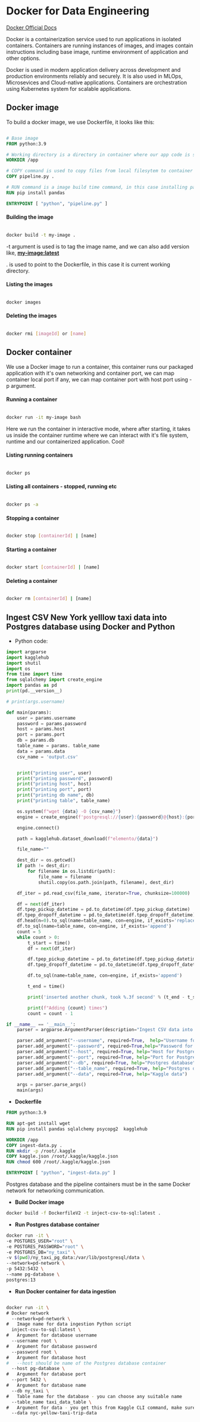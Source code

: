 # Docker for Data Engineering

[Docker Official Docs](https://docs.docker.com/)

Docker is a containerization service used to run applications in isolated containers. Containers are running instances of images, and images contain instructions including base image, runtime environment of application and other options.

Docker is used in modern application delivery across development and production environments reliably and securely. It is also used in MLOps, Microsevices and Cloud-native applications. Containers are orchestration using Kubernetes system for scalable applications.

## Docker image

To build a docker image, we use Dockerfile, it looks like this:

```Dockerfile

# Base image
FROM python:3.9

# Working directory is a directory in container where our app code is stored
WORKDIR /app

# COPY command is used to copy files from local filesytem to container's filesystem
COPY pipeline.py .

# RUN command is a image build time command, in this case installing pandas library while building a new image
RUN pip install pandas

ENTRYPOINT [ "python", "pipeline.py" ]

```

<!-- building the images -->

#### Building the image

```bash

docker build -t my-image .
```

-t argument is used is to tag the image name, and we can also add version like, **<u>my-image:latest</u>**

. is used to point to the Dockerfile, in this case it is current working directory.

<!-- listing the images -->

#### Listing the images

```bash

docker images
```

<!-- deleteing the images -->

#### Deleting the images

```bash

docker rmi [imageId] or [name]
```

## Docker container

We use a Docker image to run a container, this container runs our packaged application with it's own networking and container port, we can map container local port if any, we can map container port with host port using -p argument.

#### Running a container

```bash

docker run -it my-image bash
```

Here we run the container in interactive mode, where after starting, it takes us inside the container runtime where we can interact with it's file system, runtime and our containerized application. Cool!

#### Listing running containers

```bash

docker ps
```

#### Listing all containers - stopped, running etc

```bash

docker ps -a
```

#### Stopping a container

```bash

docker stop [containerId] | [name]
```

#### Starting a container

```bash

docker start [containerId] | [name]
```

#### Deleting a container

```bash

docker rm [containerId] | [name]
```

## Ingest CSV New York yelllow taxi data into Postgres database using Docker and Python

- Python code:

```python
import argparse
import kagglehub
import shutil
import os
from time import time
from sqlalchemy import create_engine
import pandas as pd
print(pd.__version__)

# print(args.username)

def main(params):
    user = params.username
    password = params.password
    host = params.host
    port = params.port
    db = params.db
    table_name = params. table_name
    data = params.data
    csv_name = 'output.csv'


    print("printing user", user)
    print("printing password", password)
    print("printing host", host)
    print("printing port", port)
    print("printing db name", db)
    print("printing table", table_name)

    os.system(f"wget {data} -O {csv_name}")
    engine = create_engine(f'postgresql://{user}:{password}@{host}:{port}/{db}')

    engine.connect()

    path = kagglehub.dataset_download(f"elemento/{data}")

    file_name=""

    dest_dir = os.getcwd()
    if path != dest_dir:
        for filename in os.listdir(path):
            file_name = filename
            shutil.copy(os.path.join(path, filename), dest_dir)

    df_iter = pd.read_csv(file_name, iterator=True, chunksize=100000)

    df = next(df_iter)
    df.tpep_pickup_datetime = pd.to_datetime(df.tpep_pickup_datetime)
    df.tpep_dropoff_datetime = pd.to_datetime(df.tpep_dropoff_datetime)
    df.head(n=0).to_sql(name=table_name, con=engine, if_exists='replace')
    df.to_sql(name=table_name, con=engine, if_exists='append')
    count = 5
    while count > 0:
        t_start = time()
        df = next(df_iter)

        df.tpep_pickup_datetime = pd.to_datetime(df.tpep_pickup_datetime)
        df.tpep_dropoff_datetime = pd.to_datetime(df.tpep_dropoff_datetime)

        df.to_sql(name=table_name, con=engine, if_exists='append')

        t_end = time()

        print('inserted another chunk, took %.3f second' % (t_end - t_start))

        print(f"Adding {count} times")
        count = count - 1

if __name__ == '__main__':
    parser = argparse.ArgumentParser(description="Ingest CSV data into postgres")

    parser.add_argument("--username", required=True,  help="Username for Postgres database")
    parser.add_argument("--password", required=True,help="Password for Postgres database")
    parser.add_argument("--host", required=True, help="Host for Postgres database")
    parser.add_argument("--port", required=True, help="Port for Postgres database")
    parser.add_argument("--db", required=True, help="Postgres database")
    parser.add_argument("--table_name", required=True, help="Postgres database table")
    parser.add_argument("--data", required=True, help="Kaggle data")

    args = parser.parse_args()
    main(args)
```

- **Dockerfile**

```Dockerfile
FROM python:3.9

RUN apt-get install wget
RUN pip install pandas sqlalchemy psycopg2  kagglehub

WORKDIR /app
COPY ingest-data.py .
RUN mkdir -p /root/.kaggle
COPY kaggle.json /root/.kaggle/kaggle.json
RUN chmod 600 /root/.kaggle/kaggle.json

ENTRYPOINT [ "python", "ingest-data.py" ]
```

Postgres database and the pipeline containers must be in the same Docker network for networking communication.

- **Build Docker image**

```bash
docker build -f DockerfileV2 -t inject-csv-to-sql:latest .
```

- **Run Postgres database container**

```bash
docker run -it \
-e POSTGRES_USER="root" \
-e POSTGRES_PASSWORD="root" \
-e POSTGRES_DB="ny_taxi" \
-v $(pwd)/ny_taxi_pg_data:/var/lib/postgresql/data \
--network=pd-network \
-p 5432:5432 \
--name pg-database \
postgres:13
```

- **Run Docker container for data ingestion**

```bash

docker run -it \
# Docker network
  --network=pd-network \
#   Image name for data ingestion Python script
  inject-csv-to-sql:latest \
#   Argument for database username
  --username root \
#   Argument for database password
  --password root \
#   Argument for database host
#   --host should be name of the Postgres database container
  --host pg-database \
#   Argument for database port
  --port 5432 \
#   Argument for database name
  --db ny_taxi \
#   Table name for the database - you can choose any suitable name
  --table_name taxi_data_table \
#   Argument for data - you get this from Kaggle CLI command, make sure to authenticate using Kaggle.json with volume mount
  --data nyc-yellow-taxi-trip-data
```
